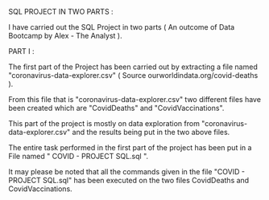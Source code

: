 SQL PROJECT IN TWO PARTS : 

I have carried out the SQL Project in two parts ( An outcome of Data Bootcamp by Alex - The Analyst ).

PART I :

The first part of the Project has been carried out by extracting a file named "coronavirus-data-explorer.csv" ( Source ourworldindata.org/covid-deaths ).

From this file that is "coronavirus-data-explorer.csv" two different files have been created which are "CovidDeaths" and "CovidVaccinations".

This part of the project is mostly on data exploration from "coronavirus-data-explorer.csv" and the results being put in the two above files.

The entire task performed in the first part of the project has been put in a File named " COVID - PROJECT SQL.sql ".

It may please be noted that all the commands given in the file "COVID - PROJECT SQL.sql" has been executed on the two files CovidDeaths and CovidVaccinations.

